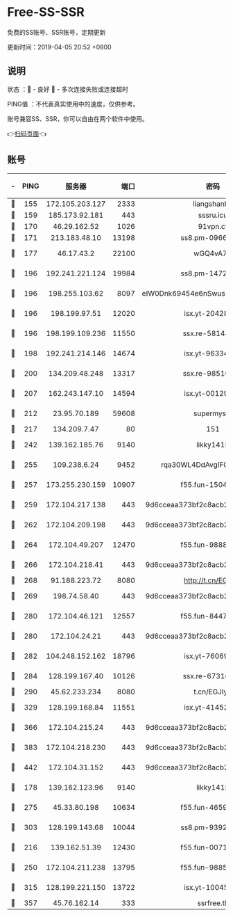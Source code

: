 # Free-SS-SSR

免费的SS账号、SSR账号，定期更新

更新时间：2019-04-05 20:52 +0800

## 说明

状态     ：🙂 - 良好 🙁 - 多次连接失败或连接超时

PING值   ：不代表真实使用中的速度，仅供参考。

账号兼容SS、SSR，你可以自由在两个软件中使用。

👉[扫码页面](https://liesauer.github.io/Free-SS-SSR/)👈

## 账号

|-|PING|服务器|端口|密码|加密方式|区域|
|:----:|:----:|:-----:|-----:|:----:|:----:|:----:|
|🙂|155|172.105.203.127|2333|liangshanbo|chacha20|JP|
|🙂|159|185.173.92.181|443|sssru.icu|rc4-md5|RU|
|🙂|170|46.29.162.52|1026|91vpn.cf|rc4-md5|RU|
|🙂|171|213.183.48.10|13198|ss8.pm-09661555|rc4-md5|RU|
|🙂|177|46.17.43.2|22100|wGQ4vA7D|aes-256-gcm|RU|
|🙂|196|192.241.221.124|19984|ss8.pm-14722221|aes-256-cfb|US|
|🙂|196|198.255.103.62|8097|eIW0Dnk69454e6nSwuspv9DmS201tQ0D|aes-256-cfb|US|
|🙂|196|198.199.97.51|12020|isx.yt-20428296|aes-256-cfb|US|
|🙂|196|198.199.109.236|11550|ssx.re-58148686|aes-256-cfb|US|
|🙂|198|192.241.214.146|14674|isx.yt-96334607|aes-256-cfb|US|
|🙂|200|134.209.48.248|13317|ssx.re-98510998|aes-256-cfb|US|
|🙂|207|162.243.147.10|14594|isx.yt-00129224|aes-256-cfb|US|
|🙂|212|23.95.70.189|59608|supermyssr|chacha20-ietf|US|
|🙂|217|134.209.7.47|80|151|chacha20|US|
|🙂|242|139.162.185.76|9140|likky1415|aes-256-cfb|DE|
|🙂|255|109.238.6.24|9452|rqa30WL4DdAvgIFG6Fs3znzTa|aes-256-cfb|FR|
|🙂|257|173.255.230.159|10907|f55.fun-15045227|aes-256-cfb|US|
|🙂|259|172.104.217.138|443|9d6cceaa373bf2c8acb22e60b6a58be6|aes-256-cfb|US|
|🙂|262|172.104.209.198|443|9d6cceaa373bf2c8acb22e60b6a58be6|aes-256-cfb|US|
|🙂|264|172.104.49.207|12470|f55.fun-98888236|aes-256-cfb|SG|
|🙂|266|172.104.218.41|443|9d6cceaa373bf2c8acb22e60b6a58be6|aes-256-cfb|US|
|🙂|268|91.188.223.72|8080|http://t.cn/EGJIyrl|rc4-md5|RU|
|🙂|269|198.74.58.40|443|9d6cceaa373bf2c8acb22e60b6a58be6|aes-256-cfb|US|
|🙂|280|172.104.46.121|12557|f55.fun-84475038|aes-256-cfb|SG|
|🙂|280|172.104.24.21|443|9d6cceaa373bf2c8acb22e60b6a58be6|aes-256-cfb|US|
|🙂|282|104.248.152.162|18796|isx.yt-76069686|aes-256-cfb|SG|
|🙂|284|128.199.167.40|10126|ssx.re-67316869|aes-256-cfb|SG|
|🙂|290|45.62.233.234|8080|t.cn/EGJIyrl|rc4-md5|CA|
|🙂|329|128.199.168.84|11551|isx.yt-41452908|aes-256-cfb|SG|
|🙂|366|172.104.215.24|443|9d6cceaa373bf2c8acb22e60b6a58be6|aes-256-cfb|US|
|🙂|383|172.104.218.230|443|9d6cceaa373bf2c8acb22e60b6a58be6|aes-256-cfb|US|
|🙂|442|172.104.31.152|443|9d6cceaa373bf2c8acb22e60b6a58be6|aes-256-cfb|US|
|🙂|178|139.162.123.96|9140|likky1415|aes-256-cfb|JP|
|🙂|275|45.33.80.198|10634|f55.fun-46596927|aes-256-cfb|US|
|🙂|303|128.199.143.68|10044|ss8.pm-93920348|aes-256-cfb|SG|
|🙁|216|139.162.51.39|12430|f55.fun-00710009|aes-256-cfb|SG|
|🙁|250|172.104.211.238|13795|f55.fun-98857408|aes-256-cfb|US|
|🙁|315|128.199.221.150|13722|isx.yt-10045081|aes-256-cfb|SG|
|🙁|357|45.76.162.14|333|ssrfree.tk|rc4|SG|
